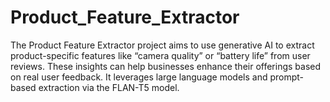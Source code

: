 # Product_Feature_Extractor
The Product Feature Extractor project aims to use generative AI to  extract product-specific features like “camera quality” or “battery life”  from user reviews. These insights can help businesses enhance their  offerings based on real user feedback. It leverages large language  models and prompt-based extraction via the FLAN-T5 model.
